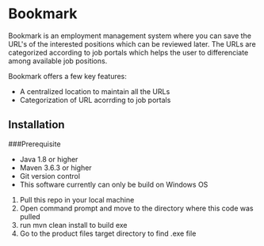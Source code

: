 # Bookmark
 
Bookmark is an employment management system where you can save the URL's of the interested positions which can be reviewed later. The URLs are categorized according to job portals which helps the user to differenciate among available job positions. 

Bookmark offers a few key features:  
- A centralized location to maintain all the URLs  
- Categorization of URL acorrding to job portals
 
## Installation
 
###Prerequisite
- Java 1.8 or higher
- Maven 3.6.3 or higher
- Git version control
- This software currently can only be build on Windows OS

1. Pull this repo in your local machine
2. Open command prompt and move to the directory where this code was pulled
3. run mvn clean install to build exe
4. Go to the product files target directory to find .exe file
